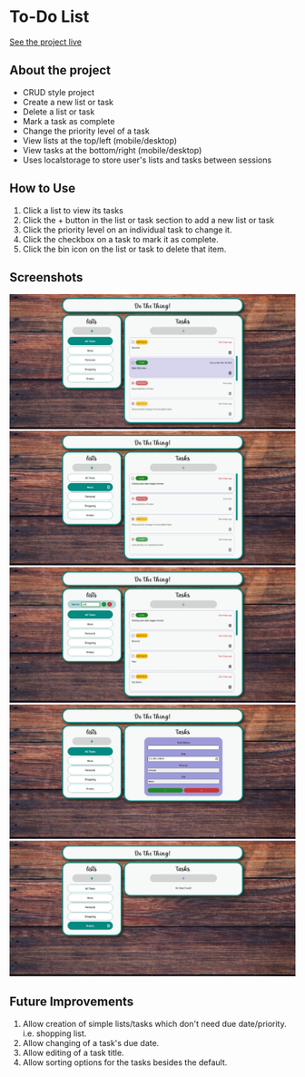 # To-Do List

[See the project live](https://mckensis.github.io/to-do-list)

## About the project

- CRUD style project
- Create a new list or task
- Delete a list or task
- Mark a task as complete
- Change the priority level of a task
- View lists at the top/left (mobile/desktop)
- View tasks at the bottom/right (mobile/desktop)
- Uses localstorage to store user's lists and tasks between sessions

## How to Use

1. Click a list to view its tasks
2. Click the + button in the list or task section to add a new list or task
3. Click the priority level on an individual task to change it.
4. Click the checkbox on a task to mark it as complete.
5. Click the bin icon on the list or task to delete that item.

## Screenshots

![Screenshot 1](./src/screenshots/to-do-list-01.jpg)
![Screenshot 2](./src/screenshots/to-do-list-02.jpg)
![Screenshot 3](./src/screenshots/to-do-list-03.jpg)
![Screenshot 4](./src/screenshots/to-do-list-04.jpg)
![Screenshot 5](./src/screenshots/to-do-list-05.jpg)

## Future Improvements

1. Allow creation of simple lists/tasks which don't need due date/priority. i.e. shopping list.
2. Allow changing of a task's due date.
3. Allow editing of a task title.
4. Allow sorting options for the tasks besides the default.